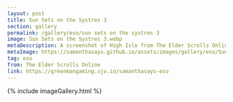 ```yaml
---
layout: post
title: Sun Sets on the Systres 3
section: gallery
permalink: /gallery/eso/sun sets on the systres 3
image: Sun Sets on the Systres 3.webp
metaDescription: A screenshot of High Isle from The Elder Scrolls Online, taken by Samantha Says.
metaImage: https://samanthasays.github.io/assets/images/gallery/eso/Sun Sets on the Systres 3.webp
tag: eso
from: The Elder Scrolls Online
link: https://greenmangaming.sjv.io/samanthasays-eso
---
```

{% include imageGallery.html %}